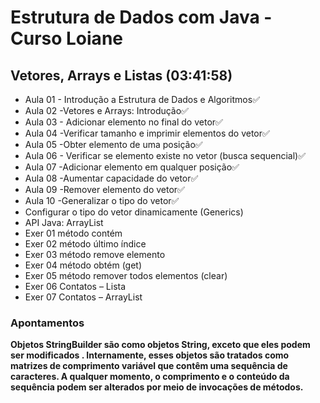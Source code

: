 # Estrutura de Dados com Java - Curso Loiane 

## Vetores, Arrays e Listas (03:41:58)
- Aula 01 - Introdução a Estrutura de Dados e Algoritmos✅ 
- Aula 02 -Vetores e Arrays: Introdução✅ 
- Aula 03 - Adicionar elemento no final do vetor✅ 
- Aula 04 -Verificar tamanho e imprimir elementos do vetor✅ 
- Aula 05 -Obter elemento de uma posição✅ 
- Aula 06 - Verificar se elemento existe no vetor (busca sequencial)✅
- Aula 07 -Adicionar elemento em qualquer posição✅
- Aula 08 -Aumentar capacidade do vetor✅
- Aula 09 -Remover elemento do vetor✅
- Aula 10 -Generalizar o tipo do vetor✅
- Configurar o tipo do vetor dinamicamente (Generics)
- API Java: ArrayList
- Exer 01 método contém
- Exer 02 método último índice
- Exer 03 método remove elemento
- Exer 04 método obtém (get)
- Exer 05 método remover todos elementos (clear)
- Exer 06 Contatos – Lista
- Exer 07 Contatos – ArrayList


### Apontamentos

**Objetos StringBuilder são como objetos String, exceto que eles podem ser modificados . Internamente, esses objetos são tratados como matrizes de comprimento variável que contêm uma sequência de caracteres. A qualquer momento, o comprimento e o conteúdo da sequência podem ser alterados por meio de invocações de métodos.**




